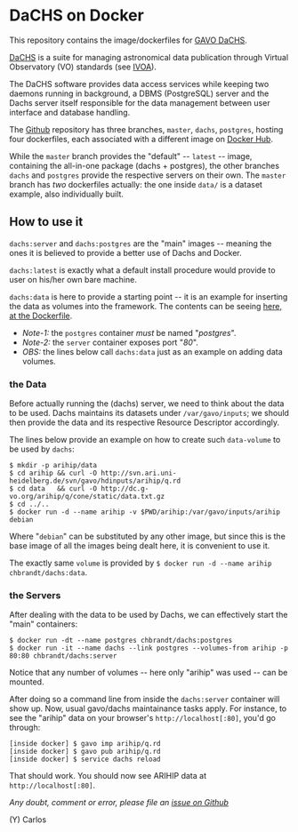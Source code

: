 # DaCHS on Docker

This repository contains the image/dockerfiles for [GAVO DaCHS](http://docs.g-vo.org/DaCHS/).

[DaCHS][1] is a suite for managing astronomical data publication through Virtual Observatory (VO)
standards (see [IVOA][2]).

[1]: http://dachs-doc.readthedocs.io
[2]: http://www.ivoa.net

The DaCHS software provides data access services while keeping two daemons running in background,
a DBMS (PostgreSQL) server and the Dachs server itself responsible for the data management
between user interface and database handling.

The [Github][3] repository has three branches, `master`, `dachs`, `postgres`, hosting four
dockerfiles, each associated with a different image on [Docker Hub][4].

[3]: https://github.com/chbrandt/docker-dachs
[4]: https://hub.docker.com/r/chbrandt/dachs/

While the `master` branch provides the "default" -- `latest` -- image, containing the all-in-one
package (dachs + postgres), the other branches `dachs` and `postgres` provide the respective
servers on their own.
The `master` branch has _two_ dockerfiles actually: the one inside `data/` is a dataset example,
also individually built.

## How to use it

`dachs:server` and `dachs:postgres` are the "main" images -- meaning the ones it is believed to
provide a better use of Dachs and Docker.

`dachs:latest` is exactly what a default install procedure would provide to user on his/her own
bare machine.

`dachs:data` is here to provide a starting point -- it is an example for inserting the data
as volumes into the framework. The contents can be seeing [here, at the Dockerfile][5].

[5]: https://github.com/chbrandt/docker-dachs/tree/master/dockerfile/data

* *Note-1:* the `postgres` container _must_ be named "*postgres*".
* *Note-2:* the `server` container exposes port "*80*".
* *OBS:* the lines below call `dachs:data` just as an example on adding data volumes.

### the Data

Before actually running the (dachs) server, we need to think about the data to be used.
Dachs maintains its datasets under `/var/gavo/inputs`; we should then provide the data and
its respective Resource Descriptor accordingly.

The lines below provide an example on how to create such `data-volume` to be used by `dachs`:
```
$ mkdir -p arihip/data
$ cd arihip && curl -O http://svn.ari.uni-heidelberg.de/svn/gavo/hdinputs/arihip/q.rd
$ cd data   && curl -O http://dc.g-vo.org/arihip/q/cone/static/data.txt.gz
$ cd ../..
$ docker run -d --name arihip -v $PWD/arihip:/var/gavo/inputs/arihip debian
```
Where "`debian`" can be substituted by any other image, but since this is the base
image of all the images being dealt here, it is convenient to use it.

The exactly same `volume` is provided by `$ docker run -d --name arihip chbrandt/dachs:data`.

### the Servers
After dealing with the data to be used by Dachs, we can effectively start the "main" containers:
```
$ docker run -dt --name postgres chbrandt/dachs:postgres
$ docker run -it --name dachs --link postgres --volumes-from arihip -p 80:80 chbrandt/dachs:server
```
Notice that any number of volumes -- here only "arihip" was used -- can be mounted.

After doing so a command line from inside the `dachs:server` container will show up.
Now, usual gavo/dachs maintainance tasks apply.
For instance, to see the "arihip" data on your browser's `http://localhost[:80]`, you'd go through:
```
[inside docker] $ gavo imp arihip/q.rd
[inside docker] $ gavo pub arihip/q.rd
[inside docker] $ service dachs reload
```

That should work. You should now see ARIHIP data at `http://localhost[:80]`.

_Any doubt, comment or error, please file an [issue on Github](https://github.com/chbrandt/docker-dachs/issues)_

(Y)
Carlos
